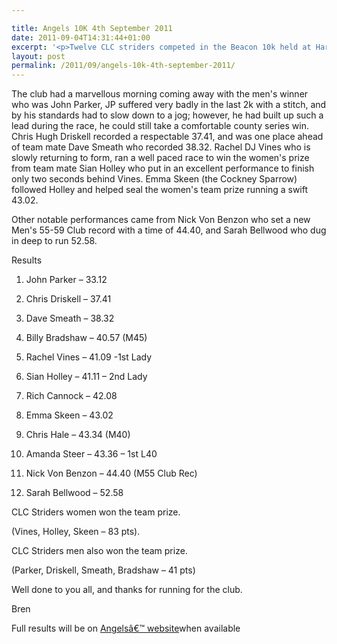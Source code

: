 ```yaml
---

title: Angels 10K 4th September 2011
date: 2011-09-04T14:31:44+01:00
excerpt: '<p>Twelve CLC striders competed in the Beacon 10k held at Haresfield near Gloucester on Sunday 4th September.</p>'
layout: post
permalink: /2011/09/angels-10k-4th-september-2011/
---
```

</p> 

The club had a marvellous morning coming away with the men's winner who was John Parker, JP suffered very badly in the last 2k with a stitch, and by his standards had to slow down to a jog; however, he had built up such a lead during the race, he could still take a comfortable county series win. Chris Hugh Driskell recorded a respectable 37.41, and was one place ahead of team mate Dave Smeath who recorded 38.32. Rachel DJ Vines who is slowly returning to form, ran a well paced race to win the women's prize from team mate Sian Holley who put in an excellent performance to finish only two seconds behind Vines. Emma Skeen (the Cockney Sparrow) followed Holley and helped seal the women's team prize running a swift 43.02.

Other notable performances came from Nick Von Benzon who set a new Men's 55-59 Club record with a time of 44.40, and Sarah Bellwood who dug in deep to run 52.58.

Results

1. John Parker &#8211; 33.12

9. Chris Driskell &#8211; 37.41

10. Dave Smeath &#8211; 38.32

21. Billy Bradshaw &#8211; 40.57 (M45)

23. Rachel Vines &#8211; 41.09 -1st Lady

24. Sian Holley &#8211; 41.11 &#8211; 2nd Lady

31. Rich Cannock &#8211; 42.08

36. Emma Skeen &#8211; 43.02

42. Chris Hale &#8211; 43.34 (M40)

43. Amanda Steer &#8211; 43.36 &#8211; 1st L40

48. Nick Von Benzon &#8211; 44.40 (M55 Club Rec)

84. Sarah Bellwood &#8211; 52.58

CLC Striders women won the team prize.

(Vines, Holley, Skeen &#8211; 83 pts).

CLC Striders men also won the team prize.

(Parker, Driskell, Smeath, Bradshaw &#8211; 41 pts)

Well done to you all, and thanks for running for the club.

Bren</p> 

Full results will be on <a href="http://angelsrunningclub.wordpress.com/results-photos-reports/" target="_blank" rel="nofollow">Angelsâ€™ website</a>when available